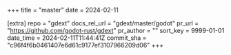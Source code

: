 +++
title = "master"
date = 2024-02-11

[extra]
repo = "gdext"
docs_rel_url = "gdext/master/godot"
pr_url = "https://github.com/godot-rust/gdext"
pr_author = ""
sort_key = 9999-01-01
date_time = 2024-02-11T11:44:41Z
commit_sha = "c96f4f6b0461407e6d61c9177ef3107966209d06"
+++


